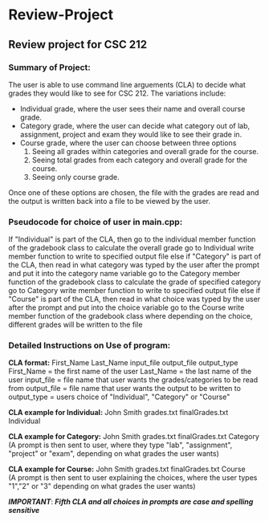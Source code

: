 # Review-Project
## Review project for CSC 212

### Summary of Project:

The user is able to use command line arguements (CLA) to decide what grades they would like to see for CSC 212. The variations include:

- Individual grade, where the user sees their name and overall course grade.
- Category grade, where the user can decide what category out of lab, assignment, project and exam they would like to see their grade in.
- Course grade, where the user can choose between three options
  1. Seeing all grades within categories and overall grade for the course.
  2. Seeing total grades from each category and overall grade for the course.
  3. Seeing only course grade.

Once one of these options are chosen, the file with the grades are read and the output is written back into a file to be viewed by the user.


### Pseudocode for choice of user in main.cpp:

  If "Individual" is part of the CLA, then
      go to the individual member function of the gradebook class to calculate the overall grade
      go to Individual write member function to write to specified output file
  else if "Category" is part of the CLA, then
      read in what category was typed by the user after the prompt and put it into the category name variable
      go to the Category member function of the gradebook class to calculate the grade of specified category
      go to Category write member function to write to specified output file
  else if "Course" is part of the CLA, then
      read in what choice was typed by the user after the prompt and put into the choice variable
      go to the Course write member function of the gradebook class where depending on the choice, different grades will be written to the file
      
      
### Detailed Instructions on Use of program:

  **CLA format:**   First_Name Last_Name input_file output_file output_type
        First_Name = the first name of the user
        Last_Name = the last name of the user
        input_file = file name that user wants the grades/categories to be read from
        output_file = file name that user wants the output to be written to
        output_type = users choice of "Individual", "Category" or "Course"
        
  **CLA example for Individual:**   John Smith grades.txt finalGrades.txt Individual
  
  **CLA example for Category:**     John Smith grades.txt finalGrades.txt Category    
  (A prompt is then sent to user, where they type "lab", "assignment", "project" or "exam", depending on what grades the user wants)
  
  **CLA example for Course:**       John Smith grades.txt finalGrades.txt Course      
  (A prompt is then sent to user explaining the choices, where the user types "1","2" or "3" depending on what grades the user wants)
  
  **_IMPORTANT_**: ***Fifth CLA and all choices in prompts are case and spelling sensitive***
  
              
          
